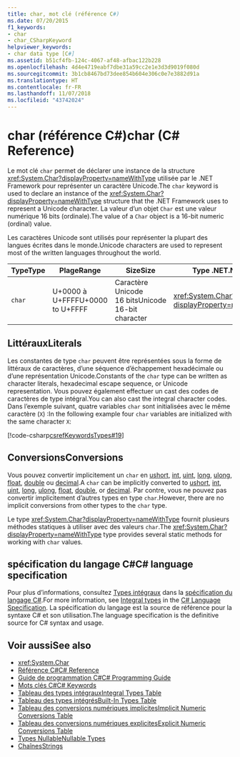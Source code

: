 ```yaml
---
title: char, mot clé (référence C#)
ms.date: 07/20/2015
f1_keywords:
- char
- char_CSharpKeyword
helpviewer_keywords:
- char data type [C#]
ms.assetid: b51cf4fb-124c-4067-af48-afbac122b228
ms.openlocfilehash: 4d4e4719eabf7dbe31a59cc2e1e3d3d9019f080d
ms.sourcegitcommit: 3b1cb8467bd73dee854b604e306c0e7e3882d91a
ms.translationtype: HT
ms.contentlocale: fr-FR
ms.lasthandoff: 11/07/2018
ms.locfileid: "43742024"
---
```

# <a name="char-c-reference"></a><span data-ttu-id="25483-102">char (référence C#)</span><span class="sxs-lookup"><span data-stu-id="25483-102">char (C# Reference)</span></span>

<span data-ttu-id="25483-103">Le mot clé `char` permet de déclarer une instance de la structure <xref:System.Char?displayProperty=nameWithType> utilisée par le .NET Framework pour représenter un caractère Unicode.</span><span class="sxs-lookup"><span data-stu-id="25483-103">The `char` keyword is used to declare an instance of the <xref:System.Char?displayProperty=nameWithType> structure that the .NET Framework uses to represent a Unicode character.</span></span> <span data-ttu-id="25483-104">La valeur d’un objet `Char` est une valeur numérique 16 bits (ordinale).</span><span class="sxs-lookup"><span data-stu-id="25483-104">The value of a `Char` object is a 16-bit numeric (ordinal) value.</span></span>

 <span data-ttu-id="25483-105">Les caractères Unicode sont utilisés pour représenter la plupart des langues écrites dans le monde.</span><span class="sxs-lookup"><span data-stu-id="25483-105">Unicode characters are used to represent most of the written languages throughout the world.</span></span>

|<span data-ttu-id="25483-106">Type</span><span class="sxs-lookup"><span data-stu-id="25483-106">Type</span></span>|<span data-ttu-id="25483-107">Plage</span><span class="sxs-lookup"><span data-stu-id="25483-107">Range</span></span>|<span data-ttu-id="25483-108">Size</span><span class="sxs-lookup"><span data-stu-id="25483-108">Size</span></span>|<span data-ttu-id="25483-109">Type .NET</span><span class="sxs-lookup"><span data-stu-id="25483-109">.NET type</span></span>|
|----------|-----------|----------|-------------------------|
|`char`|<span data-ttu-id="25483-110">U+0000 à U+FFFF</span><span class="sxs-lookup"><span data-stu-id="25483-110">U+0000 to U+FFFF</span></span>|<span data-ttu-id="25483-111">Caractère Unicode 16 bits</span><span class="sxs-lookup"><span data-stu-id="25483-111">Unicode 16-bit character</span></span>|<xref:System.Char?displayProperty=nameWithType>|

## <a name="literals"></a><span data-ttu-id="25483-112">Littéraux</span><span class="sxs-lookup"><span data-stu-id="25483-112">Literals</span></span>

<span data-ttu-id="25483-113">Les constantes de type `char` peuvent être représentées sous la forme de littéraux de caractères, d’une séquence d’échappement hexadécimale ou d’une représentation Unicode.</span><span class="sxs-lookup"><span data-stu-id="25483-113">Constants of the `char` type can be written as character literals, hexadecimal escape sequence, or Unicode representation.</span></span> <span data-ttu-id="25483-114">Vous pouvez également effectuer un cast des codes de caractères de type intégral.</span><span class="sxs-lookup"><span data-stu-id="25483-114">You can also cast the integral character codes.</span></span> <span data-ttu-id="25483-115">Dans l’exemple suivant, quatre variables `char` sont initialisées avec le même caractère (`X`) :</span><span class="sxs-lookup"><span data-stu-id="25483-115">In the following example four `char` variables are initialized with the same character `X`:</span></span>

[!code-csharp[csrefKeywordsTypes#19](~/samples/snippets/csharp/VS_Snippets_VBCSharp/csrefKeywordsTypes/CS/keywordsTypes.cs#19)]

## <a name="conversions"></a><span data-ttu-id="25483-116">Conversions</span><span class="sxs-lookup"><span data-stu-id="25483-116">Conversions</span></span>

<span data-ttu-id="25483-117">Vous pouvez convertir implicitement un `char` en [ushort](../../../csharp/language-reference/keywords/ushort.md), [int](../../../csharp/language-reference/keywords/int.md), [uint](../../../csharp/language-reference/keywords/uint.md), [long](../../../csharp/language-reference/keywords/long.md), [ulong](../../../csharp/language-reference/keywords/ulong.md), [float](../../../csharp/language-reference/keywords/float.md), [double](../../../csharp/language-reference/keywords/double.md) ou [decimal](../../../csharp/language-reference/keywords/decimal.md).</span><span class="sxs-lookup"><span data-stu-id="25483-117">A `char` can be implicitly converted to [ushort](../../../csharp/language-reference/keywords/ushort.md), [int](../../../csharp/language-reference/keywords/int.md), [uint](../../../csharp/language-reference/keywords/uint.md), [long](../../../csharp/language-reference/keywords/long.md), [ulong](../../../csharp/language-reference/keywords/ulong.md), [float](../../../csharp/language-reference/keywords/float.md), [double](../../../csharp/language-reference/keywords/double.md), or [decimal](../../../csharp/language-reference/keywords/decimal.md).</span></span> <span data-ttu-id="25483-118">Par contre, vous ne pouvez pas convertir implicitement d’autres types en type `char`.</span><span class="sxs-lookup"><span data-stu-id="25483-118">However, there are no implicit conversions from other types to the `char` type.</span></span>

<span data-ttu-id="25483-119">Le type <xref:System.Char?displayProperty=nameWithType> fournit plusieurs méthodes statiques à utiliser avec des valeurs `char`.</span><span class="sxs-lookup"><span data-stu-id="25483-119">The <xref:System.Char?displayProperty=nameWithType> type provides several static methods for working with `char` values.</span></span>

## <a name="c-language-specification"></a><span data-ttu-id="25483-120">spécification du langage C#</span><span class="sxs-lookup"><span data-stu-id="25483-120">C# language specification</span></span>  

<span data-ttu-id="25483-121">Pour plus d’informations, consultez [Types intégraux](~/_csharplang/spec/types.md#integral-types) dans la [spécification du langage C#](../language-specification/index.md).</span><span class="sxs-lookup"><span data-stu-id="25483-121">For more information, see [Integral types](~/_csharplang/spec/types.md#integral-types) in the [C# Language Specification](../language-specification/index.md).</span></span> <span data-ttu-id="25483-122">La spécification du langage est la source de référence pour la syntaxe C# et son utilisation.</span><span class="sxs-lookup"><span data-stu-id="25483-122">The language specification is the definitive source for C# syntax and usage.</span></span>

## <a name="see-also"></a><span data-ttu-id="25483-123">Voir aussi</span><span class="sxs-lookup"><span data-stu-id="25483-123">See also</span></span>

- <xref:System.Char>  
- [<span data-ttu-id="25483-124">Référence C#</span><span class="sxs-lookup"><span data-stu-id="25483-124">C# Reference</span></span>](../../../csharp/language-reference/index.md)  
- [<span data-ttu-id="25483-125">Guide de programmation C#</span><span class="sxs-lookup"><span data-stu-id="25483-125">C# Programming Guide</span></span>](../../../csharp/programming-guide/index.md)  
- [<span data-ttu-id="25483-126">Mots clés C#</span><span class="sxs-lookup"><span data-stu-id="25483-126">C# Keywords</span></span>](../../../csharp/language-reference/keywords/index.md)  
- [<span data-ttu-id="25483-127">Tableau des types intégraux</span><span class="sxs-lookup"><span data-stu-id="25483-127">Integral Types Table</span></span>](../../../csharp/language-reference/keywords/integral-types-table.md)  
- [<span data-ttu-id="25483-128">Tableau des types intégrés</span><span class="sxs-lookup"><span data-stu-id="25483-128">Built-In Types Table</span></span>](../../../csharp/language-reference/keywords/built-in-types-table.md)  
- [<span data-ttu-id="25483-129">Tableau des conversions numériques implicites</span><span class="sxs-lookup"><span data-stu-id="25483-129">Implicit Numeric Conversions Table</span></span>](../../../csharp/language-reference/keywords/implicit-numeric-conversions-table.md)  
- [<span data-ttu-id="25483-130">Tableau des conversions numériques explicites</span><span class="sxs-lookup"><span data-stu-id="25483-130">Explicit Numeric Conversions Table</span></span>](../../../csharp/language-reference/keywords/explicit-numeric-conversions-table.md)  
- [<span data-ttu-id="25483-131">Types Nullable</span><span class="sxs-lookup"><span data-stu-id="25483-131">Nullable Types</span></span>](../../../csharp/programming-guide/nullable-types/index.md)  
- [<span data-ttu-id="25483-132">Chaînes</span><span class="sxs-lookup"><span data-stu-id="25483-132">Strings</span></span>](../../../csharp/programming-guide/strings/index.md)